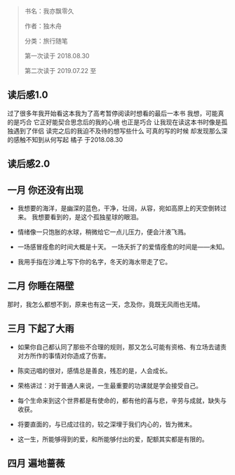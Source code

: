> 书名：我亦飘零久
>
> 作者：独木舟
>
> 分类：旅行随笔
>
> 第一次读于 2018.08.30
>
> 第二次读于 2019.07.22 至 

## 读后感1.0
过了很多年我开始看这本我为了高考暂停阅读时想看的最后一本书
我想，可能真的是巧合
它正好能契合思念后的我的心境
也正是巧合
让我现在读这本书时像是孤独遇到了伴侣
读完之后的我迫不及待的想写些什么
可真的写的时候
却发现那么深的感触不知到从何写起
橘子 于2018.08.30

## 读后感2.0

## 一月 你还没有出现

- 我想要的海洋，是幽深的蓝色，干净，壮阔，从容，宛如高原上的天空倒转过来。
  我想要看到的，是这个孤独星球的眼泪。
- 情绪像一只饱胀的水球，稍微给它一点儿压力，便会汁液飞溅。

- 一场感冒痊愈的时间大概是十天。
  一场夭折了的爱情痊愈的时间是——未知。
- 我用手指在沙滩上写下你的名字，冬天的海水带走了它。


## 二月 你睡在隔壁

那时，我怎么都想不到，原来也有这一天，念及你，竟既无风雨也无晴。

## 三月 下起了大雨

- 如果你自己都认同了那些不合理的规则，那又怎么可能有资格、有立场去谴责对方所作的事情对你造成了伤害。

- 陈奕迅唱的很对，感情总是善良，残忍的是，人会成长。

- 荣格讲过：对于普通人来说，一生最重要的功课就是学会接受自己。

- 每个生命来到这个世界都是有使命的，都有他的喜与悲，辛劳与成就，缺失与收获。

- 将要直面的，与已成过往的，较之深埋于我们内心的，皆为微末。

- 这一生，所能够得到的爱，和所能够付出的爱，配额其实都是有限的。


## 四月 遍地蔷薇